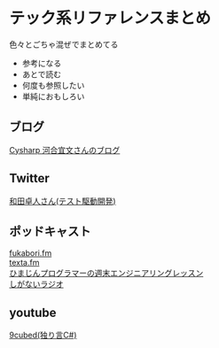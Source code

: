 # テック系リファレンスまとめ

色々とごちゃ混ぜでまとめてる

- 参考になる
- あとで読む
- 何度も参照したい
- 単純におもしろい

## ブログ
[Cysharp 河合宜文さんのブログ](https://neue.cc/)<br>

## Twitter
[和田卓人さん(テスト駆動開発)](https://twitter.com/t_wada)<br>

## ポッドキャスト
[fukabori.fm](https://fukabori.fm/)<br>
[texta.fm](https://anchor.fm/textafm)<br>
[ひまじんプログラマーの週末エンジニアリングレッスン](https://anchor.fm/6ns146spct)<br>
[しがないラジオ](https://shiganai.org/)<br>

## youtube
[9cubed(独り言C#)](https://www.youtube.com/c/9cubed/featured)
